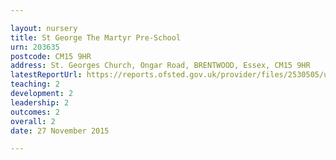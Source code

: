 ```yaml
---

layout: nursery
title: St George The Martyr Pre-School
urn: 203635
postcode: CM15 9HR
address: St. Georges Church, Ongar Road, BRENTWOOD, Essex, CM15 9HR
latestReportUrl: https://reports.ofsted.gov.uk/provider/files/2530505/urn/203635.pdf
teaching: 2
development: 2
leadership: 2
outcomes: 2
overall: 2
date: 27 November 2015

---
```

